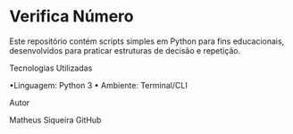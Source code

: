 #  Verifica Número

Este repositório contém scripts simples em Python para fins educacionais, desenvolvidos para praticar estruturas de decisão e repetição.


Tecnologias Utilizadas

•Linguagem: Python 3
• Ambiente: Terminal/CLI

Autor

Matheus Siqueira
GitHub

